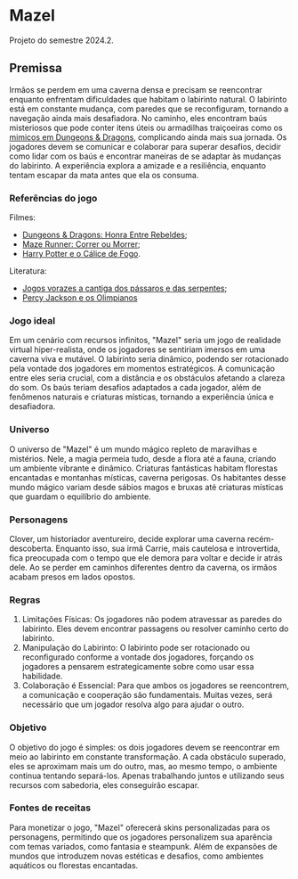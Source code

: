 # Mazel
Projeto do semestre 2024.2.
## Premissa
Irmãos se perdem em uma caverna densa e precisam se reencontrar enquanto enfrentam dificuldades que habitam o labirinto natural. O labirinto está em constante mudança, com paredes que se reconfiguram, tornando a navegação ainda mais desafiadora. No caminho, eles encontram  baús misteriosos que pode conter itens úteis ou armadilhas traiçoeiras como os [mimicos em Dungeons & Dragons](https://webappstatic.buzzfeed.com/static/2023-04/7/12/asset/3f1cba650973/anigif_sub-buzz-452-1680871444-1.gif), complicando ainda mais sua jornada. Os jogadores devem se comunicar e colaborar para superar desafios, decidir como lidar com os baús e encontrar maneiras de se adaptar às mudanças do labirinto. A experiência explora a amizade e a resiliência, enquanto tentam escapar da mata antes que ela os consuma. 

### Referências do jogo

Filmes:

- [Dungeons & Dragons: Honra Entre Rebeldes](https://www.google.com/search?q=Dungeons+%26+Dragons%3A+Honra+Entre+Rebeldes&oq=Dungeons+%26+Dragons%3A+Honra+Entre+Rebeldes&gs_lcrp=EgZjaHJvbWUyBggAEEUYOdIBBzk5N2owajeoAgCwAgA&sourceid=chrome&ie=UTF-8);
- [Maze Runner: Correr ou Morrer](https://www.google.com/search?q=Maze+Runner%3A+Correr+ou+Morrer&sca_esv=95f18603daa625a6&ei=dJj9Zqq9G7PM1sQPn9floQM&ved=0ahUKEwiqx5v8sPCIAxUzppUCHZ9rOTQQ4dUDCA8&uact=5&oq=Maze+Runner%3A+Correr+ou+Morrer&gs_lp=Egxnd3Mtd2l6LXNlcnAiHU1hemUgUnVubmVyOiBDb3JyZXIgb3UgTW9ycmVyMggQLhiABBixAzIFEC4YgAQyCxAAGIAEGLEDGIMBMgUQABiABDIFEAAYgAQyBRAAGIAEMgUQABiABDIFEAAYgAQyBRAAGIAEMgUQABiABDIXEC4YgAQYsQMYlwUY3AQY3gQY4ATYAQJI98sCUKXFAlilxQJwAngBkAEAmAF5oAF5qgEDMC4xuAEDyAEA-AEB-AECmAIDoAKoAagCFMICChAAGLADGNYEGEfCAh0QABiABBi0AhjUAxjlAhi3AxiKBRjqAhiKA9gBAcICHRAuGIAEGLQCGNQDGOUCGLcDGIoFGOoCGIoD2AEBwgIWEAAYAxi0AhjlAhjqAhiMAxiPAdgBApgDDYgGAZAGCLoGBAgBGAe6BgYIAhABGAqSBwMyLjGgB7cL&sclient=gws-wiz-serp);
- [Harry Potter e o Cálice de Fogo](https://www.google.com/search?q=Harry+Potter+e+o+C%C3%A1lice+de+Fogo&sca_esv=95f18603daa625a6&ei=oJj9ZpndK8ve1sQPhrO04Ak&ved=0ahUKEwiZramRsfCIAxVLr5UCHYYZDZwQ4dUDCA8&uact=5&oq=Harry+Potter+e+o+C%C3%A1lice+de+Fogo&gs_lp=Egxnd3Mtd2l6LXNlcnAiIEhhcnJ5IFBvdHRlciBlIG8gQ8OhbGljZSBkZSBGb2dvMggQLhiABBixAzIFEAAYgAQyBRAAGIAEMgUQABiABDIFEAAYgAQyBRAAGIAEMgUQABiABDIFEAAYgAQyBRAAGIAEMgUQABiABDIXEC4YgAQYsQMYlwUY3AQY3gQY4ATYAQJItyBQpwJYpwJwAXgBkAEAmAF1oAF1qgEDMC4xuAEDyAEA-AEB-AECmAICoAKrAagCFMICIBAuGIAEGNQCGLQCGNQDGOUCGLcDGIoFGOoCGIoD2AEBwgIdEAAYgAQYtAIY1AMY5QIYtwMYigUY6gIYigPYAQHCAh0QLhiABBi0AhjUAxjlAhi3AxiKBRjqAhiKA9gBAcICFhAAGAMYtAIY5QIY6gIYjAMYjwHYAQKYAxy6BgQIARgHugYGCAIQARgKkgcDMS4xoAe_CQ&sclient=gws-wiz-serp).

Literatura:

- [Jogos vorazes a cantiga dos pássaros e das serpentes](https://www.google.com/search?q=livro+jogos+vorazes+a+cantiga+dos+p%C3%A1ssaros+e+das+serpentes&sca_esv=95f18603daa625a6&ei=Dpn9ZqKUHK3Z1sQPxrmBuA0&ved=0ahUKEwii09PFsfCIAxWtrJUCHcZcANcQ4dUDCA8&uact=5&oq=livro+jogos+vorazes+a+cantiga+dos+p%C3%A1ssaros+e+das+serpentes&gs_lp=Egxnd3Mtd2l6LXNlcnAiO2xpdnJvIGpvZ29zIHZvcmF6ZXMgYSBjYW50aWdhIGRvcyBww6Fzc2Fyb3MgZSBkYXMgc2VycGVudGVzMgUQABiABDIFEAAYgAQyBhAAGBYYHjIGEAAYFhgeMgYQABgWGB4yBhAAGBYYHjIIEAAYogQYiQUyCBAAGIAEGKIEMggQABiABBiiBEj_L1DcBVj3KnABeAGQAQCYAYwBoAHiB6oBAzAuOLgBA8gBAPgBAZgCCaACtAjCAgoQABiwAxjWBBhHwgINEAAYgAQYsAMYQxiKBcICDhAAGLADGOQCGNYE2AEBwgITEC4YgAQYsAMYQxjIAxiKBdgBAcICChAAGBYYChgeGA-YAwCIBgGQBhO6BgYIARABGAmSBwMxLjigB4I3&sclient=gws-wiz-serp);
- [Percy Jackson e os Olimpianos](https://www.google.com/search?q=Percy+Jackson+e+os+Olimpianos&sca_esv=95f18603daa625a6&ei=Fpn9ZvXBEJ7L1sQPpNGNsQE&ved=0ahUKEwj1pLDJsfCIAxWepZUCHaRoIxYQ4dUDCA8&uact=5&oq=Percy+Jackson+e+os+Olimpianos&gs_lp=Egxnd3Mtd2l6LXNlcnAiHVBlcmN5IEphY2tzb24gZSBvcyBPbGltcGlhbm9zMgsQLhiABBixAxjUAjIFEAAYgAQyCxAuGIAEGLEDGNQCMgUQABiABDIFEAAYgAQyBRAAGIAEMgUQABiABDIFEAAYgAQyBRAAGIAEMgUQABiABDIaEC4YgAQYsQMY1AIYlwUY3AQY3gQY4ATYAQJIm3RQoghYoghwAXgBkAEAmAF4oAF4qgEDMC4xuAEDyAEA-AEB-AECmAICoAKsAagCFMICHRAAGIAEGLQCGNQDGOUCGLcDGIoFGOoCGIoD2AEBwgIdEC4YgAQYtAIY1AMY5QIYtwMYigUY6gIYigPYAQHCAhYQABgDGLQCGOUCGOoCGIwDGI8B2AECmAMaugYECAEYB7oGBggCEAEYCpIHAzEuMaAHyQs&sclient=gws-wiz-serp)

### Jogo ideal

Em um cenário com recursos infinitos, "Mazel" seria um jogo de realidade virtual hiper-realista, onde os jogadores se sentiriam imersos em uma caverna viva e mutável. O labirinto seria dinâmico, podendo ser rotacionado pela vontade dos jogadores em momentos estratégicos. A comunicação entre eles seria crucial, com a distância e os obstáculos afetando a clareza do som. Os baús teriam desafios adaptados a cada jogador, além de fenômenos naturais e criaturas místicas, tornando a experiência única e desafiadora.

### Universo

O universo de "Mazel" é um mundo mágico repleto de maravilhas e mistérios. Nele, a magia permeia tudo, desde a flora até a fauna, criando um ambiente vibrante e dinâmico. Criaturas fantásticas habitam florestas encantadas e montanhas místicas, caverna perigosas. Os habitantes desse mundo mágico variam desde sábios magos e bruxas até criaturas místicas que guardam o equilíbrio do ambiente. 

### Personagens 

Clover, um historiador aventureiro, decide explorar uma caverna recém-descoberta. Enquanto isso, sua irmã Carrie, mais cautelosa e introvertida, fica preocupada com o tempo que ele demora para voltar e decide ir atrás dele. Ao se perder em caminhos diferentes dentro da caverna, os irmãos acabam presos em lados opostos. 


### Regras

1. Limitações Físicas: Os jogadores não podem atravessar as paredes do labirinto. Eles devem encontrar passagens ou resolver caminho certo do labirinto.
2. Manipulação do Labirinto: O labirinto pode ser rotacionado ou reconfigurado conforme a vontade dos jogadores, forçando os jogadores a pensarem estrategicamente sobre como usar essa habilidade.
3. Colaboração é Essencial: Para que ambos os jogadores se reencontrem, a comunicação e cooperação são fundamentais. Muitas vezes, será necessário que um jogador resolva algo para ajudar o outro.

### Objetivo

O objetivo do jogo é simples: os dois jogadores devem se reencontrar em meio ao labirinto em constante transformação. A cada obstáculo superado, eles se aproximam mais um do outro, mas, ao mesmo tempo, o ambiente continua tentando separá-los. Apenas trabalhando juntos e utilizando seus recursos com sabedoria, eles conseguirão escapar.

### Fontes de receitas

Para monetizar o jogo, "Mazel" oferecerá skins personalizadas para os personagens, permitindo que os jogadores personalizem sua aparência com temas variados, como fantasia e steampunk. Além de expansões de mundos que introduzem novas estéticas e desafios, como ambientes aquáticos ou florestas encantadas.
